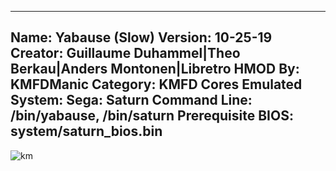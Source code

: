 -----------------------
Name: Yabause (Slow)
Version: 10-25-19
Creator: Guillaume Duhammel|Theo Berkau|Anders Montonen|Libretro
HMOD By: KMFDManic
Category: KMFD Cores
Emulated System: Sega: Saturn
Command Line: /bin/yabause, /bin/saturn
Prerequisite BIOS: system/saturn_bios.bin
-----------------------
![km](https://i.imgur.com/UI86bDE.png)
